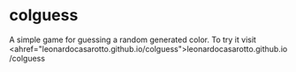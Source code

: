 # colguess
A simple game for guessing a random generated color. To try it visit <ahref="leonardocasarotto.github.io/colguess">leonardocasarotto.github.io/colguess</a>
